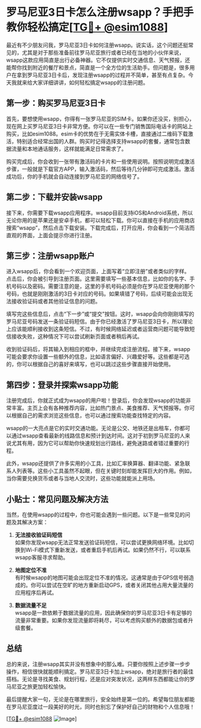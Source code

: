 # 罗马尼亚3日卡怎么注册wsapp？手把手教你轻松搞定[[TG💪+ @esim1088](https://t.me/s/esim1088)]

最近有不少朋友问我，罗马尼亚3日卡如何注册wsapp。说实话，这个问题还挺常见的，尤其是对于那些准备前往罗马尼亚旅行或者已经在当地的小伙伴来说，wsapp这款应用简直是出行必备神器。它不仅提供实时交通信息、天气预报，还能帮你找到附近的餐厅和景点，简直是一个全方位的生活助手。但问题是，很多用户在拿到罗马尼亚3日卡后，发现注册wsapp的过程并不简单，甚至有点复杂。今天我就来给大家详细讲讲，如何轻松搞定wsapp的注册问题。

## 第一步：购买罗马尼亚3日卡

首先，要想使用wsapp，你得有一张罗马尼亚的SIM卡。如果你还没买，别担心，现在网上买罗马尼亚3日卡非常方便。你可以在一些专门销售国际电话卡的网站上购买，比如esim1088。esim卡的优势在于无需实体卡槽，直接通过二维码下载激活，特别适合经常出国的人群。购买时记得选择支持wsapp的套餐，通常包含数据流量和本地通话服务，这样就能满足日常需求了。

购买完成后，你会收到一张带有激活码的卡片和一些使用说明。按照说明完成激活步骤，一般就是下载官方APP，输入激活码，然后等待几分钟即可完成激活。激活成功后，你的手机就会自动连接到罗马尼亚的网络信号了。

## 第二步：下载并安装wsapp

接下来，你需要下载wsapp应用程序。wsapp目前支持iOS和Android系统，所以无论你用的是苹果还是安卓手机，都可以轻松下载。你可以直接在手机的应用商店搜索“wsapp”，然后点击下载安装。下载完成后，打开应用，你会看到一个简洁而直观的界面，上面会提示你进行注册。

## 第三步：注册wsapp账户

进入wsapp后，你会看到一个欢迎页面，上面写着“立即注册”或者类似的字样。点击后，你会被引导到注册页面。这里需要填写一些基本信息，比如你的名字、手机号码以及密码。需要注意的是，这里的手机号码必须是你在罗马尼亚使用的那个号码，也就是刚刚激活的3日卡对应的号码。如果填错了号码，后续可能会出现无法接收验证码或者其他验证信息的问题。

填写完这些信息后，点击“下一步”或“提交”按钮。这时，wsapp会向你刚刚填写的罗马尼亚号码发送一条验证码短信。由于你已经激活了罗马尼亚3日卡，所以理论上应该能顺利接收到这条短信。不过，有时候网络延迟或者运营商问题可能导致短信接收失败，这种情况下可以尝试刷新页面或者稍后再试。

收到验证码后，将其输入到相应的框中，并继续完成注册流程。接下来，wsapp可能会要求你设置一些额外的信息，比如语言偏好、兴趣爱好等。这些都是可选的，你可以根据自己的喜好来填写，也可以跳过这些步骤直接开始使用。

## 第四步：登录并探索wsapp功能

注册完成后，你就正式成为wsapp的用户啦！登录后，你会发现wsapp的功能非常丰富。主页上会有各种推荐内容，比如热门景点、美食推荐、天气预报等。你可以根据自己的需求浏览这些信息，也可以通过搜索功能查找特定的内容。

wsapp的一大亮点是它的实时交通功能。无论是公交、地铁还是出租车，你都可以通过wsapp查看最新的线路信息和预计到达时间。这对于初到罗马尼亚的人来说尤其有用，因为它可以帮助你快速规划出行路线，避免迷路或者错过重要的行程。

此外，wsapp还提供了许多实用的小工具，比如汇率换算器、翻译功能、紧急联系人列表等。这些小工具虽然不起眼，但在关键时刻却能发挥巨大的作用。例如，当你需要兑换货币或者与当地人交流时，这些功能就能派上用场。

## 小贴士：常见问题及解决方法

当然，在使用wsapp的过程中，你也可能会遇到一些问题。以下是一些常见的问题及其解决方案：

1. **无法接收验证码短信**  
   如果你发现wsapp无法正常发送验证码短信，可以尝试更换网络环境。比如切换到Wi-Fi模式下重新发送，或者重启手机后再试。如果仍然不行，可以联系wsapp客服寻求帮助。

2. **地图定位不准**  
   有时候wsapp的地图可能会出现定位不准的情况。这通常是由于GPS信号弱造成的。你可以尝试在空旷的地方重新启动GPS，或者关闭其他占用大量流量的应用程序后再试。

3. **数据流量不足**  
   wsapp是一款依赖于数据流量的应用，因此确保你的罗马尼亚3日卡有足够的流量非常重要。如果你发现流量即将耗尽，可以考虑购买额外的数据包或者升级套餐。

## 总结

总的来说，注册wsapp其实并没有想象中的那么难。只要你按照上述步骤一步步操作，相信很快就能顺利搞定。罗马尼亚3日卡加上wsapp，绝对是旅行者的最佳搭档。无论是寻找美食、规划行程，还是应对突发状况，这两样东西都能让你的罗马尼亚之旅更加轻松愉快。

最后提醒大家一句，无论是在哪里旅行，安全始终是第一位的。希望每位朋友都能在罗马尼亚度过一段美好的时光，同时也别忘了保护好自己的财物和个人信息哦！

[[TG💪+ @esim1088](https://t.me/s/esim1088) ![Image](https://i.postimg.cc/4NQfJmqS/Snipaste-2025-05-13-00-14-12.png)]